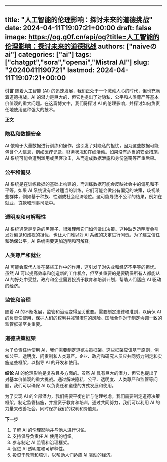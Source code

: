 
---
title: "人工智能的伦理影响：探讨未来的道德挑战"
date: 2024-04-11T19:07:21+00:00
draft: false
image: https://og.g0f.cn/api/og?title=人工智能的伦理影响：探讨未来的道德挑战
authors: ["naiveのai"]
categories: ["ai"]
tags: ["chatgpt","sora","openai","Mistral AI"]
slug: "20240411190721"
lastmod: 2024-04-11T19:07:21+00:00
---
**引言**
随着人工智能 (AI) 的迅速发展，我们正处于一个激动人心的时代，但也充满着道德挑战。AI 的潜力是巨大的，但它也提出了对隐私、公平和人类尊严等基本价值观的重大问题。在这篇博文中，我们将探讨 AI 的伦理影响，并探讨如何负责任地使用这种强大的技术。

**正文**

### 隐私和数据安全
AI 依赖于大量数据进行训练和操作。这引发了对隐私的担忧，因为这些数据可能包含个人信息，例如医疗记录、财务状况和在线活动。如果没有适当的安全措施，AI 系统可能会遭到滥用或黑客攻击，从而造成数据泄露和身份盗窃等严重后果。

### 公平和偏见
AI 系统是在训练数据的基础上构建的，而训练数据可能会反映社会中的偏见和不平等。如果 AI 系统没有经过适当的训练，它们可能会做出有偏见的决策，歧视某些群体，例如基于种族、性别或社会经济地位。这可能导致不公平的结果，例如在就业、贷款和刑事司法中。

### 透明度和可解释性
AI 系统通常是复杂的黑匣子，很难理解它们如何做出决策。这种缺乏透明度会引发对偏见和歧视的担忧，也让人们难以对 AI 系统的决定进行问责。为了建立信任和确保公平，AI 系统需要更加透明和可解释。

### 人类尊严和就业
AI 可能会取代人类在某些工作中的作用，这引发了对失业和经济不平等的担忧。虽然 AI 可以提高效率和创造新的工作机会，但至关重要的是要确保所有人都能从 AI 的好处中受益。政府和企业需要投资于教育和培训计划，帮助人们适应 AI 驱动的经济。

### 监管和治理
随着 AI 的不断发展，监管和治理变得至关重要。需要制定法律和准则，以确保 AI 的负责任使用，保护人们的权利并减轻潜在的风险。国际合作对于制定协调一致的监管框架至关重要。

### 道德决策框架
为了负责任地使用 AI，我们需要制定道德决策框架。这些框架应该基于原则，例如公平、透明度、问责制和人类尊严。企业、政府和研究人员应共同努力制定和实施这些框架，以指导 AI 的开发和使用。

**结论**
AI 的伦理影响是复杂且多方面的。虽然 AI 具有巨大的潜力，但它也提出了对基本价值观的重大挑战。通过解决隐私、公平、透明度、人类尊严和监管等问题，我们可以确保 AI 以负责任和道德的方式发展和使用。

为了实现 AI 的全部潜力，我们需要平衡创新与伦理考虑。我们需要制定道德决策框架，制定监管措施，并投资于教育和培训。通过共同努力，我们可以利用 AI 的力量来改善社会，同时保护我们的权利和价值观。

**下一步**
1. 了解 AI 的伦理影响并与他人进行讨论。
2. 支持倡导负责任 AI 使用的组织。
3. 参与制定 AI 监管和治理框架。
4. 促进 AI 透明度和可解释性。
5. 投资于教育和培训，以帮助人们适应 AI 驱动的经济。